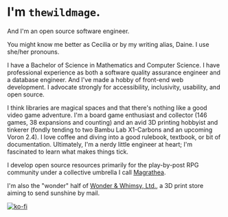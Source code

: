 # I'm `thewildmage`.

And I'm an open source software engineer.

You might know me better as Cecilia or by my writing alias, Daine. I use she/her pronouns.

I have a Bachelor of Science in Mathematics and Computer Science. I have professional experience as both a software quality assurance engineer and a database engineer. And I've made a hobby of front-end web development. I advocate strongly for accessibility, inclusivity, usability, and open source.

I think libraries are magical spaces and that there's nothing like a good video game adventure. I'm a board game enthusiast and collector (146 games, 38 expansions and counting) and an avid 3D printing hobbyist and tinkerer (fondly tending to two Bambu Lab X1-Carbons and an upcoming Voron 2.4).  I love coffee and diving into a good rulebook, textbook, or bit of documentation. Ultimately, I'm a nerdy little engineer at heart; I'm fascinated to learn what makes things tick.

I develop open source resources primarily for the play-by-post RPG community under a collective umbrella I call [Magrathea](https://magrathea.guide).

I'm also the "wonder" half of [Wonder & Whimsy, Ltd.](https://wonderandwhimsy.xyz), a 3D print store aiming to send sunshine by mail.

[![ko-fi](https://ko-fi.com/img/githubbutton_sm.svg)](https://ko-fi.com/Y8Y31XGHU)
